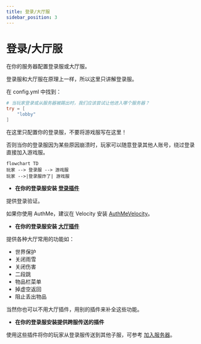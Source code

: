 ```yaml
---
title: 登录/大厅服
sidebar_position: 3
---
```


# 登录/大厅服

在你的服务器配置登录服或大厅服。

登录服和大厅服在原理上一样，所以这里只讲解登录服。

在 config.yml 中找到：

```TOML
# 当玩家登录或从服务器被踢出时，我们应该尝试让他进入哪个服务器？
try = [
    "lobby"
]
```

在这里只配置你的登录服，不要将游戏服写在这里！

否则当你的登录服因为某些原因崩溃时，玩家可以随意登录其他人账号，绕过登录直接加入游戏服。

```mermaid
flowchart TD
玩家 --> 登录服 --> 游戏服
玩家 -->|登录服炸了| 游戏服
```

- **在你的登录服安装 [登录插件](../../../plugin/other/Login/Login.md)**

提供登录验证。

如果你使用 AuthMe，建议在 Velocity 安装 [AuthMeVelocity](https://modrinth.com/plugin/authmevelocity)。

- **在你的登录服安装 [大厅插件](../../../plugin/WorldManagement/lobby/lobby.md)**

提供各种大厅常用的功能如：

- 世界保护
- 关闭雨雪
- 关闭伤害
- 二段跳
- 物品栏菜单
- 掉虚空返回
- 阻止丢出物品

当然你也可以不用大厅插件，用别的插件来补全这些功能。

- **在你的登录服安装提供跨服传送的插件**

使用这些插件将你的玩家从登录服传送到其他子服，可参考 [加入服务器](../../join-server.md)。
